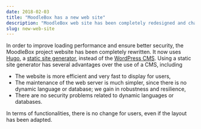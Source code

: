 ```yaml
---
date: 2018-02-03
title: "MoodleBox has a new web site"
description: "MoodleBox web site has been completely redesigned and changed its technology, for better performance and security."
slug: new-web-site
---
```


In order to improve loading performance and ensure better security, the MoodleBox project website has been completely rewritten. It now uses [Hugo][3], a [static site generator][1], instead of the [WordPress CMS][2]. Using a static site generator has several advantages over the use of a CMS, including

- The website is more efficient and very fast to display for users,
- The maintenance of the web server is much simpler, since there is no dynamic language or database; we gain in robustness and resilience,
- There are no security problems related to dynamic languages or databases.

In terms of functionalities, there is no change for users, even if the layout has been adapted.

 [1]: https://davidwalsh.name/introduction-static-site-generators
 [2]: https://wordpress.org
 [3]: https://gohugo.io
